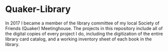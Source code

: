 # Quaker-Library
In 2017 I became a member of the library committee of my local Society of Friends (Quaker) Meetinghouse. The projects in this repository include all of the digital copies of every project I do, including the digitization of the entire library card catalog, and a working inventory sheet of each book in the library.

